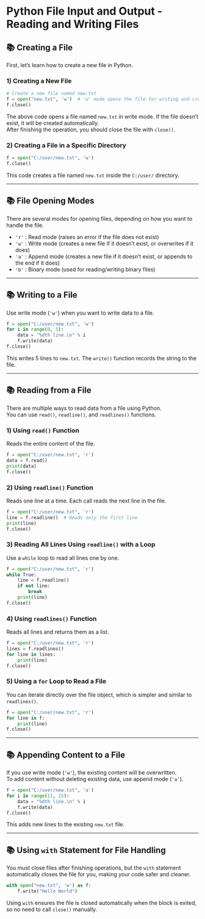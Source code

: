 # Python File Input and Output - Reading and Writing Files

## 📚 Creating a File

First, let’s learn how to create a new file in Python.

### 1) Creating a New File

~~~python
# Create a new file named new.txt
f = open("new.txt", 'w')  # 'w' mode opens the file for writing and creates the file if it doesn't exist.
f.close()
~~~

The above code opens a file named `new.txt` in write mode. If the file doesn’t exist, it will be created automatically.  
After finishing the operation, you should close the file with `close()`.

### 2) Creating a File in a Specific Directory

~~~python
f = open("C:/user/new.txt", 'w')
f.close()
~~~

This code creates a file named `new.txt` inside the `C:/user/` directory.

---

## 📚 File Opening Modes

There are several modes for opening files, depending on how you want to handle the file.

- `'r'` : Read mode (raises an error if the file does not exist)  
- `'w'` : Write mode (creates a new file if it doesn’t exist, or overwrites if it does)  
- `'a'` : Append mode (creates a new file if it doesn’t exist, or appends to the end if it does)  
- `'b'` : Binary mode (used for reading/writing binary files)  

---

## 📚 Writing to a File

Use write mode (`'w'`) when you want to write data to a file.

~~~python
f = open("C:/user/new.txt", 'w')
for i in range(0, 5):
    data = "%dth line.\n" % i
    f.write(data)
f.close()
~~~

This writes 5 lines to `new.txt`. The `write()` function records the string to the file.

---

## 📚 Reading from a File

There are multiple ways to read data from a file using Python.  
You can use `read()`, `readline()`, and `readlines()` functions.

### 1) Using `read()` Function

Reads the entire content of the file.

~~~python
f = open("C:/user/new.txt", 'r')
data = f.read()
print(data)
f.close()
~~~

### 2) Using `readline()` Function

Reads one line at a time. Each call reads the next line in the file.

~~~python
f = open("C:/user/new.txt", 'r')
line = f.readline()  # Reads only the first line
print(line)
f.close()
~~~

### 3) Reading All Lines Using `readline()` with a Loop

Use a `while` loop to read all lines one by one.

~~~python
f = open("C:/user/new.txt", 'r')
while True:
    line = f.readline()
    if not line:
        break
    print(line)
f.close()
~~~

### 4) Using `readlines()` Function

Reads all lines and returns them as a list.

~~~python
f = open("C:/user/new.txt", 'r')
lines = f.readlines()
for line in lines:
    print(line)
f.close()
~~~

### 5) Using a `for` Loop to Read a File

You can iterate directly over the file object, which is simpler and similar to `readlines()`.

~~~python
f = open("C:/user/new.txt", 'r')
for line in f:
    print(line)
f.close()
~~~

---

## 📚 Appending Content to a File

If you use write mode (`'w'`), the existing content will be overwritten.  
To add content without deleting existing data, use append mode (`'a'`).

~~~python
f = open("C:/user/new.txt", 'a')
for i in range(11, 15):
    data = "%dth line.\n" % i
    f.write(data)
f.close()
~~~

This adds new lines to the existing `new.txt` file.

---

## 📚 Using `with` Statement for File Handling

You must close files after finishing operations, but the `with` statement automatically closes the file for you, making your code safer and cleaner.

~~~python
with open("new.txt", 'w') as f:
    f.write("Hello World")
~~~

Using `with` ensures the file is closed automatically when the block is exited, so no need to call `close()` manually.
